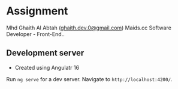 # Assignment

Mhd Ghaith Al Abtah (ghaith.dev.0@gmail.com)
Maids.cc Software Developer - Front-End..

## Development server


- Created using Angulatr 16


Run `ng serve` for a dev server. Navigate to `http://localhost:4200/`.
